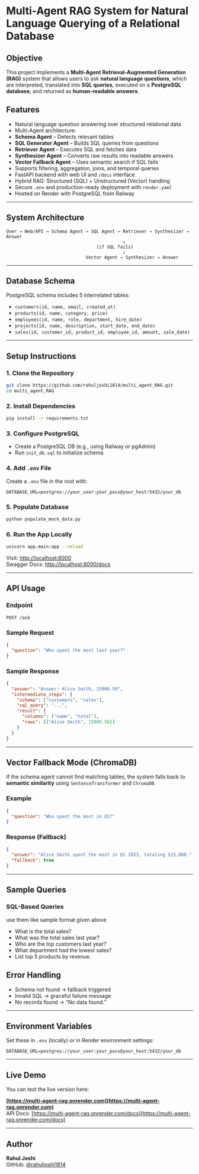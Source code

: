 #  Multi-Agent RAG System for Natural Language Querying of a Relational Database

##  Objective

This project implements a **Multi-Agent Retrieval-Augmented Generation (RAG)** system that allows users to ask **natural language questions**, which are interpreted, translated into **SQL queries**, executed on a **PostgreSQL database**, and returned as **human-readable answers**.

##  Features

-  Natural language question answering over structured relational data
-  Multi-Agent architecture:
  - **Schema Agent** – Detects relevant tables
  - **SQL Generator Agent** – Builds SQL queries from questions
  - **Retriever Agent** – Executes SQL and fetches data
  - **Synthesizer Agent** – Converts raw results into readable answers
  - **Vector Fallback Agent** – Uses semantic search if SQL fails
-  Supports filtering, aggregation, joins, and temporal queries
-  FastAPI backend with web UI and `/docs` interface
-  Hybrid RAG: Structured (SQL) + Unstructured (Vector) handling
-  Secure `.env` and production-ready deployment with `render.yaml`
-  Hosted on Render with PostgreSQL from Railway

---

##  System Architecture

```text
User → Web/API → Schema Agent → SQL Agent → Retriever → Synthesizer → Answer
                                            ↓
                                  (if SQL fails)
                                            ↓
                              Vector Agent → Synthesizer → Answer
```

---

##  Database Schema

PostgreSQL schema includes 5 interrelated tables:

- `customers(id, name, email, created_at)`
- `products(id, name, category, price)`
- `employees(id, name, role, department, hire_date)`
- `projects(id, name, description, start_date, end_date)`
- `sales(id, customer_id, product_id, employee_id, amount, sale_date)`

---

##  Setup Instructions

### 1. Clone the Repository

```bash
git clone https://github.com/rahuljoshi1814/multi_agent_RAG.git
cd multi_agent_RAG
```

### 2. Install Dependencies

```bash
pip install -r requirements.txt
```

### 3. Configure PostgreSQL

- Create a PostgreSQL DB (e.g., using Railway or pgAdmin)
- Run `init_db.sql` to initialize schema

### 4. Add `.env` File

Create a `.env` file in the root with:

```env
DATABASE_URL=postgres://your_user:your_pass@your_host:5432/your_db
```

### 5. Populate Database

```bash
python populate_mock_data.py
```

### 6. Run the App Locally

```bash
uvicorn app.main:app --reload
```

Visit: [http://localhost:8000](http://localhost:8000)  
Swagger Docs: [http://localhost:8000/docs](http://localhost:8000/docs)

---

##  API Usage

### Endpoint

```http
POST /ask
```

### Sample Request

```json
{
  "question": "Who spent the most last year?"
}
```

### Sample Response

```json
{
  "answer": "Answer: Alice Smith, 15000.50",
  "intermediate_steps": {
    "schema": ["customers", "sales"],
    "sql_query": "...",
    "result": {
      "columns": ["name", "total"],
      "rows": [["Alice Smith", 15000.50]]
    }
  }
}
```

---

##  Vector Fallback Mode (ChromaDB)

If the schema agent cannot find matching tables, the system falls back to **semantic similarity** using `SentenceTransformer` and `ChromaDB`.

### Example

```json
{
  "question": "Who spent the most in Q1?"
}
```

### Response (Fallback)

```json
{
  "answer": "Alice Smith spent the most in Q1 2023, totaling $15,000.",
  "fallback": true
}
```

---

##  Sample Queries

###  SQL-Based Queries
 use them like sample format given above
- What is the total sales?
- What was the total sales last year?
- Who are the top customers last year?
- What department had the lowest sales?
- List top 5 products by revenue.

##  Error Handling

- Schema not found → fallback triggered
- Invalid SQL → graceful failure message
- No records found → “No data found.”

---

##  Environment Variables

Set these in `.env` (locally) or in Render environment settings:

```env
DATABASE_URL=postgres://your_user:your_pass@your_host:5432/your_db
```

---

##  Live Demo

You can test the live version here:

 **[https://multi-agent-rag.onrender.com](https://multi-agent-rag.onrender.com)**  
 API Docs: [https://multi-agent-rag.onrender.com/docs](https://multi-agent-rag.onrender.com/docs)

---

##  Author

**Rahul Joshi**  
GitHub: [@rahuljoshi1814](https://github.com/rahuljoshi1814)
